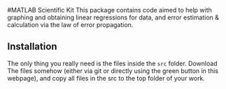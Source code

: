 #MATLAB Scientific Kit
This package contains code aimed to help with 
graphing and obtaining linear regressions for data, 
and error estimation & calculation via the law of error propagation.

## Installation
The only thing you really need is the files inside the `src` folder. Download The files somehow 
(either via git or directly using the green button in this webpage),
and copy all files in the src to the top folder of your work.